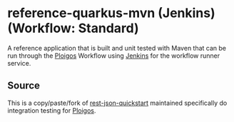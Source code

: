 # reference-quarkus-mvn (Jenkins) (Workflow: Standard)

A reference application that is built and unit tested with Maven
that can be run through the [Ploigos](https://github.com/ploigos) Workflow using
[Jenkins](https://github.com/jenkins-infra/) for the workflow runner service.

## Source

This is a copy/paste/fork of [rest-json-quickstart](https://github.com/quarkusio/quarkus-quickstarts/tree/master/rest-json-quickstart)
maintained specifically do integration testing for [Ploigos](https://github.com/ploigos). 
